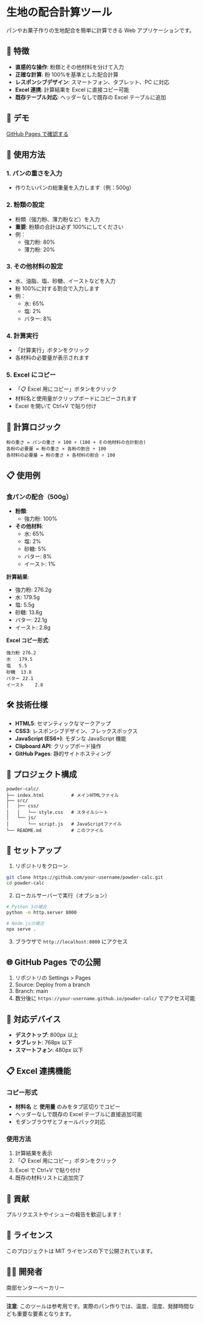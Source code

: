 # 生地の配合計算ツール

パンやお菓子作りの生地配合を簡単に計算できる Web アプリケーションです。

## 🌟 特徴

- **直感的な操作**: 粉類とその他材料を分けて入力
- **正確な計算**: 粉 100%を基準とした配合計算
- **レスポンシブデザイン**: スマートフォン、タブレット、PC に対応
- **Excel 連携**: 計算結果を Excel に直接コピー可能
- **既存テーブル対応**: ヘッダーなしで既存の Excel テーブルに追加

## 🚀 デモ

[GitHub Pages で確認する](https://your-username.github.io/powder-calc/)

## 📱 使用方法

### 1. パンの重さを入力

- 作りたいパンの総重量を入力します（例：500g）

### 2. 粉類の設定

- 粉類（強力粉、薄力粉など）を入力
- **重要**: 粉類の合計は必ず 100%にしてください
- 例：
  - 強力粉: 80%
  - 薄力粉: 20%

### 3. その他材料の設定

- 水、油脂、塩、砂糖、イーストなどを入力
- 粉 100%に対する割合で入力します
- 例：
  - 水: 65%
  - 塩: 2%
  - バター: 8%

### 4. 計算実行

- 「計算実行」ボタンをクリック
- 各材料の必要量が表示されます

### 5. Excel にコピー

- 「📋 Excel 用にコピー」ボタンをクリック
- 材料名と使用量がクリップボードにコピーされます
- Excel を開いて Ctrl+V で貼り付け

## 🧮 計算ロジック

```
粉の重さ = パンの重さ × 100 ÷ (100 + その他材料の合計割合)
各粉の必要量 = 粉の重さ × 各粉の割合 ÷ 100
各材料の必要量 = 粉の重さ × 各材料の割合 ÷ 100
```

## 📋 使用例

### 食パンの配合（500g）

- **粉類**:
  - 強力粉: 100%
- **その他材料**:
  - 水: 65%
  - 塩: 2%
  - 砂糖: 5%
  - バター: 8%
  - イースト: 1%

**計算結果**:

- 強力粉: 276.2g
- 水: 179.5g
- 塩: 5.5g
- 砂糖: 13.8g
- バター: 22.1g
- イースト: 2.8g

**Excel コピー形式**:

```
強力粉	276.2
水	179.5
塩	5.5
砂糖	13.8
バター	22.1
イースト	2.8
```

## 🛠️ 技術仕様

- **HTML5**: セマンティックなマークアップ
- **CSS3**: レスポンシブデザイン、フレックスボックス
- **JavaScript (ES6+)**: モダンな JavaScript 機能
- **Clipboard API**: クリップボード操作
- **GitHub Pages**: 静的サイトホスティング

## 📁 プロジェクト構成

```
powder-calc/
├── index.html          # メインHTMLファイル
├── src/
│   ├── css/
│   │   └── style.css   # スタイルシート
│   └── js/
│       └── script.js   # JavaScriptファイル
└── README.md           # このファイル
```

## 🚀 セットアップ

1. リポジトリをクローン

```bash
git clone https://github.com/your-username/powder-calc.git
cd powder-calc
```

2. ローカルサーバーで実行（オプション）

```bash
# Python 3の場合
python -m http.server 8000

# Node.jsの場合
npx serve .
```

3. ブラウザで `http://localhost:8000` にアクセス

## 🌐 GitHub Pages での公開

1. リポジトリの Settings > Pages
2. Source: Deploy from a branch
3. Branch: main
4. 数分後に `https://your-username.github.io/powder-calc/` でアクセス可能

## 📱 対応デバイス

- **デスクトップ**: 800px 以上
- **タブレット**: 768px 以下
- **スマートフォン**: 480px 以下

## 📋 Excel 連携機能

### コピー形式

- **材料名** と **使用量** のみをタブ区切りでコピー
- ヘッダーなしで既存の Excel テーブルに直接追加可能
- モダンブラウザとフォールバック対応

### 使用方法

1. 計算結果を表示
2. 「📋 Excel 用にコピー」ボタンをクリック
3. Excel で Ctrl+V で貼り付け
4. 既存の材料リストに追加完了

## 🤝 貢献

プルリクエストやイシューの報告を歓迎します！

## 📄 ライセンス

このプロジェクトは MIT ライセンスの下で公開されています。

## 👨‍🍳 開発者

南部センターベーカリー

---

**注意**: このツールは参考用です。実際のパン作りでは、温度、湿度、発酵時間なども重要な要素となります。
